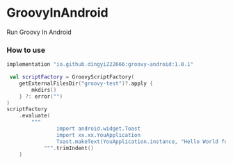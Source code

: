 # GroovyInAndroid

Run Groovy In Android

### How to use

```groovy
implementation "io.github.dingyi222666:groovy-android:1.0.1"
```

```kotlin
 val scriptFactory = GroovyScriptFactory(
    getExternalFilesDir("groovy-test")?.apply {
        mkdirs()
    } ?: error("")
)
scriptFactory
    .evaluate(
        """
                import android.widget.Toast
                import xx.xx.YouApplication
                Toast.makeText(YouApplication.instance, "Hello World for groovy", Toast.LENGTH_SHORT).show()
            """.trimIndent()
    )
```

